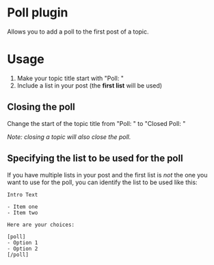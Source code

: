 # Poll plugin

Allows you to add a poll to the first post of a topic.

# Usage

1. Make your topic title start with "Poll: "
2. Include a list in your post (the **first list** will be used)

## Closing the poll

Change the start of the topic title from "Poll: " to "Closed Poll: "

_Note: closing a topic will also close the poll._

## Specifying the list to be used for the poll

If you have multiple lists in your post and the first list is _not_
the one you want to use for the poll, you can identify the 
list to be used like this:

```
Intro Text
   
- Item one
- Item two
   
Here are your choices:
   
[poll]
- Option 1
- Option 2
[/poll]
```
